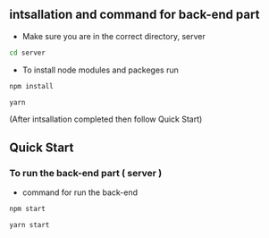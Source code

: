 
## intsallation and command for back-end part

- Make sure you are in the correct directory, server
```sh
cd server
```
  - To install node modules and packeges run 
```sh
npm install
```
```sh
yarn
```

(After intsallation completed then follow Quick Start)
## Quick Start
### To run the back-end part ( server )
- command for run the back-end
```sh
npm start
```
```sh
yarn start
```